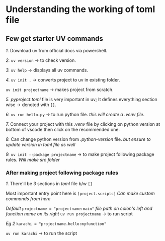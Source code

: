 # Understanding the working of toml file

## Few get starter UV commands

*1.* Download uv from official docs via powershell.

*2.* ```uv version``` -> to check version.

*3.*  ```uv help```  -> displays all uv commands.

*4.* ```uv init .``` -> converts project to uv in existing folder.
 
```uv init projectname``` -> makes project from scratch.

*5.* *pyproject.toml* file is very important in uv;
It defines everything section wise -> denoted with ```[]```.

*6.* ```uv run hello.py``` -> to run python file.
_this will create a *.venv* file_.

*7.* Connect your project with this *.venv* file  by clicking on python version at bottom of vscode then click on the recommended one.

*8.* Can change python version from *.python-version* file.
_but ensure to update version in *toml* file as well_

*9.* ```uv init --package projectname``` -> to make project following package rules.
_Will make src folder_



### After making project following package rules

*1.* There'll be 3 sections in *toml* file b/w ```[]``` 

Most important entry point here is ```[project.scripts]``` 
_Can make *custom commands*  from here_

*Default*
 ```projectname = "projectname:main"``` 
_file *path* on colon's left and *function name* on its right_
 ```uv run projectname``` -> to run script 

*Eg 2*
 ```karachi = "projectname.hello:myfunction"``` 

 ```uv run karachi``` -> to run the script
